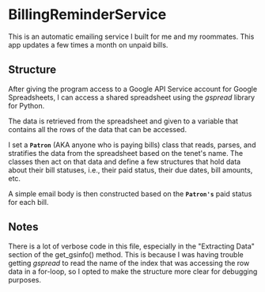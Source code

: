 # BillingReminderService
This is an automatic emailing service I built for me and my roommates. This app updates a few times a month on unpaid bills.


## Structure
After giving the program access to a Google API Service account for Google Spreadsheets, I can access a shared spreadsheet using the *gspread* library for Python.

The data is retrieved from the spreadsheet and given to a variable that contains all the rows of the data that can be accessed.

I set a **`Patron`** (AKA anyone who is paying bills) class that reads, parses, and stratifies the data from the spreadsheet based on the tenet's name. The classes then act on that data and define a few structures that hold data about their bill statuses, i.e., their paid status, their due dates, bill amounts, etc.

A simple email body is then constructed based on the **`Patron's`** paid status for each bill.

## Notes
There is a lot of verbose code in this file, especially in the "Extracting Data" section of the get_gsinfo() method. This is because I was having trouble getting *gspread* to read the name of the index that was accessing the row data in a for-loop, so I opted to make the structure more clear for debugging purposes. 